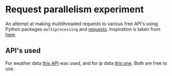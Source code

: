 # Request parallelism experiment

An attempt at making multithreaded requests to various free API's 
using Python packages `multiprocessing` and [requests](http://docs.python-requests.org). Inspiration is taken from [here](https://medium.com/building-things-on-the-internet/40e9b2b36148).

## API's used
For weather data [this API](http://openweathermap.org/API) was used, and for ip data [this one](http://www.telize.com). Both are free to use.
